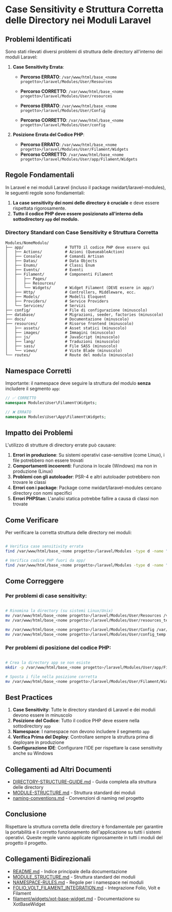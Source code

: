 # Case Sensitivity e Struttura Corretta delle Directory nei Moduli Laravel

## Problemi Identificati

Sono stati rilevati diversi problemi di struttura delle directory all'interno dei moduli Laravel:

1. **Case Sensitivity Errata**:
   - **Percorso ERRATO**: `/var/www/html/base_<nome progetto>/laravel/Modules/User/Resources`
   - **Percorso CORRETTO**: `/var/www/html/base_<nome progetto>/laravel/Modules/User/resources`

   - **Percorso ERRATO**: `/var/www/html/base_<nome progetto>/laravel/Modules/User/Config`
   - **Percorso CORRETTO**: `/var/www/html/base_<nome progetto>/laravel/Modules/User/config`

2. **Posizione Errata del Codice PHP**:
   - **Percorso ERRATO**: `/var/www/html/base_<nome progetto>/laravel/Modules/User/Filament/Widgets`
   - **Percorso CORRETTO**: `/var/www/html/base_<nome progetto>/laravel/Modules/User/app/Filament/Widgets`

## Regole Fondamentali

In Laravel e nei moduli Laravel (incluso il package nwidart/laravel-modules), le seguenti regole sono fondamentali:

1. **La case sensitivity dei nomi delle directory è cruciale** e deve essere rispettata rigorosamente.
2. **Tutto il codice PHP deve essere posizionato all'interno della sottodirectory `app` del modulo.**

### Directory Standard con Case Sensitivity e Struttura Corretta

```
Modules/NomeModulo/
├── app/                  # TUTTO il codice PHP deve essere qui
│   ├── Actions/          # Azioni (QueueableAction)
│   ├── Console/          # Comandi Artisan
│   ├── Datas/            # Data Objects
│   ├── Enums/            # Classi Enum
│   ├── Events/           # Eventi
│   ├── Filament/         # Componenti Filament
│   │   ├── Pages/
│   │   ├── Resources/
│   │   └── Widgets/      # Widget Filament (DEVE essere in app/)
│   ├── Http/             # Controllers, Middleware, ecc.
│   ├── Models/           # Modelli Eloquent
│   ├── Providers/        # Service Providers
│   └── Services/         # Servizi
├── config/               # File di configurazione (minuscolo)
├── database/             # Migrazioni, seeder, factories (minuscolo)
├── docs/                 # Documentazione (minuscolo)
├── resources/            # Risorse frontend (minuscolo)
│   ├── assets/           # Asset statici (minuscolo)
│   ├── images/           # Immagini (minuscolo)
│   ├── js/               # JavaScript (minuscolo)
│   ├── lang/             # Traduzioni (minuscolo)
│   ├── sass/             # File SASS (minuscolo)
│   └── views/            # Viste Blade (minuscolo)
└── routes/               # Route del modulo (minuscolo)
```

## Namespace Corretti

Importante: il namespace deve seguire la struttura del modulo **senza** includere il segmento `app`:

```php
// ✅ CORRETTO
namespace Modules\User\Filament\Widgets;

// ❌ ERRATO
namespace Modules\User\App\Filament\Widgets;
```

## Impatto dei Problemi

L'utilizzo di strutture di directory errate può causare:

1. **Errori in produzione**: Su sistemi operativi case-sensitive (come Linux), i file potrebbero non essere trovati
2. **Comportamenti incoerenti**: Funziona in locale (Windows) ma non in produzione (Linux)
3. **Problemi con gli autoloader**: PSR-4 e altri autoloader potrebbero non trovare le classi
4. **Errori con i package**: Package come nwidart/laravel-modules cercano directory con nomi specifici
5. **Errori PHPStan**: L'analisi statica potrebbe fallire a causa di classi non trovate

## Come Verificare

Per verificare la corretta struttura delle directory nei moduli:

```bash

# Verifica case sensitivity errata
find /var/www/html/base_<nome progetto>/laravel/Modules -type d -name "Resources" -o -name "Config" -o -name "Views" -o -name "Lang" -o -name "Images"

# Verifica codice PHP fuori da app/
find /var/www/html/base_<nome progetto>/laravel/Modules -type d -name "Filament" -o -name "Http" -o -name "Models" | grep -v "/app/"
```

## Come Correggere

### Per problemi di case sensitivity:

```bash

# Rinomina la directory (su sistemi Linux/Unix)
mv /var/www/html/base_<nome progetto>/laravel/Modules/User/Resources /var/www/html/base_<nome progetto>/laravel/Modules/User/resources_temp
mv /var/www/html/base_<nome progetto>/laravel/Modules/User/resources_temp /var/www/html/base_<nome progetto>/laravel/Modules/User/resources

mv /var/www/html/base_<nome progetto>/laravel/Modules/User/Config /var/www/html/base_<nome progetto>/laravel/Modules/User/config_temp
mv /var/www/html/base_<nome progetto>/laravel/Modules/User/config_temp /var/www/html/base_<nome progetto>/laravel/Modules/User/config
```

### Per problemi di posizione del codice PHP:

```bash

# Crea la directory app se non esiste
mkdir -p /var/www/html/base_<nome progetto>/laravel/Modules/User/app/Filament

# Sposta i file nella posizione corretta
mv /var/www/html/base_<nome progetto>/laravel/Modules/User/Filament/Widgets /var/www/html/base_<nome progetto>/laravel/Modules/User/app/Filament/
```

## Best Practices

1. **Case Sensitivity**: Tutte le directory standard di Laravel e dei moduli devono essere in minuscolo
2. **Posizione del Codice**: Tutto il codice PHP deve essere nella sottodirectory `app`
3. **Namespace**: I namespace non devono includere il segmento `app`
4. **Verifica Prima del Deploy**: Controllare sempre la struttura prima di deployare in produzione
5. **Configurazione IDE**: Configurare l'IDE per rispettare la case sensitivity anche su Windows

## Collegamenti ad Altri Documenti

- [DIRECTORY-STRUCTURE-GUIDE.md](./DIRECTORY-STRUCTURE-GUIDE.md) - Guida completa alla struttura delle directory
- [MODULE-STRUCTURE.md](./MODULE-STRUCTURE.md) - Struttura standard dei moduli
- [naming-conventions.md](./naming-conventions.md) - Convenzioni di naming nel progetto

## Conclusione

Rispettare la struttura corretta delle directory è fondamentale per garantire la portabilità e il corretto funzionamento dell'applicazione su tutti i sistemi operativi. Queste regole vanno applicate rigorosamente in tutti i moduli del progetto il progetto.

## Collegamenti Bidirezionali

- [README.md](./README.md) - Indice principale della documentazione
- [MODULE_STRUCTURE.md](./MODULE_STRUCTURE.md) - Struttura standard dei moduli
- [NAMESPACE-RULES.md](./NAMESPACE-RULES.md) - Regole per i namespace nei moduli
- [FOLIO_VOLT_FILAMENT_INTEGRATION.md](./FOLIO_VOLT_FILAMENT_INTEGRATION.md) - Integrazione Folio, Volt e Filament
- [filament/widgets/xot-base-widget.md](./filament/widgets/xot-base-widget.md) - Documentazione su XotBaseWidget
